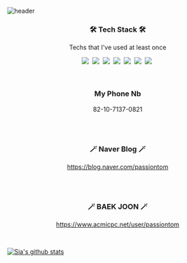 ![header](https://capsule-render.vercel.app/api?type=soft&color=auto&height=150&section=header&text=JaehyunKim&fontSize=70&animation=twinkling)

<h3 align="center">🛠 Tech Stack 🛠</h3>

<p align="center"> Techs that I've used at least once </p>

<p align="center">
  <img src="https://img.shields.io/badge/C-A8B9CC?style=flat-square&logo=C&logoColor=white"/></a>&nbsp 
  <img src="https://img.shields.io/badge/Python-3766AB?style=flat-square&logo=Python&logoColor=white"/></a>&nbsp 
  <img src="https://img.shields.io/badge/html-E34F26?style=flat-square&logo=html5&logoColor=white"/></a>&nbsp 
  <img src="https://img.shields.io/badge/css-1572B6?style=flat-square&logo=css3&logoColor=white"/></a>&nbsp 
  <img src="https://img.shields.io/badge/Javascript-ffb13b?style=flat-square&logo=javascript&logoColor=white"/></a>&nbsp 
  <img src="https://img.shields.io/badge/aws-333664?style=flat-square&logo=amazon-aws&logoColor=white"/></a>&nbsp 
  <img src="https://img.shields.io/badge/Java-007396?style=flat-square&logo=Java&logoColor=white"/></a>&nbsp 
</p>

<br>

<h3 align="center"> My Phone Nb</h3>

<div align="center" style="text-align:center">
  
   82-10-7137-0821
  
</div>
  
<br>

<br>

<h3 align="center">🪄 Naver Blog 🪄</h3>

<div align="center" style="text-align:center">
  
  https://blog.naver.com/passiontom
  
</div>
  
<br>

<br>

<h3 align="center">🪄 BAEK JOON 🪄</h3>

<div align="center" style="text-align:center">
  
  https://www.acmicpc.net/user/passiontom
  
</div>
  
<br>

[![Sia's github stats](https://github-readme-stats.vercel.app/api?username=rich-hyun)](https://github.com/Jnuary)
<!-- [![Top Langs](https://github-readme-stats.vercel.app/api/top-langs/?username=rich-hyuny&layout=compact)](https://github.com/Jnuary/github-readme-stats) -->

